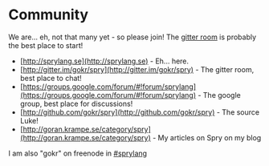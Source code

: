 # Community
We are... eh, not that many yet - so please join! The [gitter room](http://gitter.im/gokr/spry) is probably the best place to start!

* [http://sprylang.se](http://sprylang.se) - Eh... here.
* [http://gitter.im/gokr/spry](http://gitter.im/gokr/spry) - The gitter room, best place to chat!
* [https://groups.google.com/forum/#!forum/sprylang](https://groups.google.com/forum/#!forum/sprylang) - The google group, best place for discussions!
* [http://github.com/gokr/spry](http://github.com/gokr/spry) - The source Luke!
* [http://goran.krampe.se/category/spry](http://goran.krampe.se/category/spry) - My articles on Spry on my blog

I am also "gokr" on freenode in [#sprylang](http://webchat.freenode.net/?channels=sprylang)
